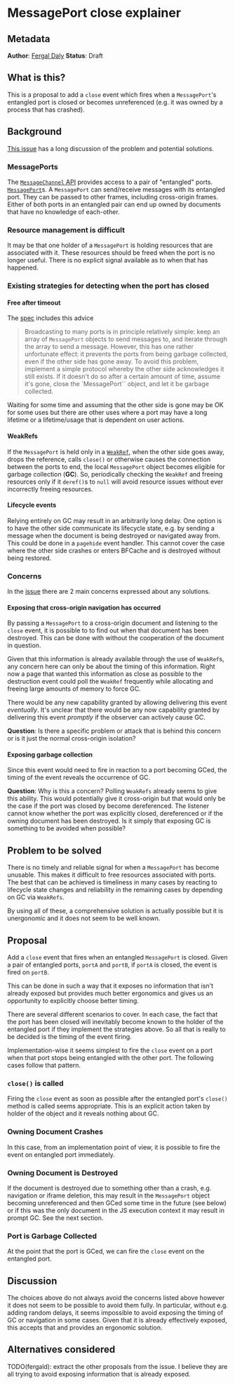 # MessagePort close explainer

## Metadata

**Author**: [Fergal Daly](mailto:fergal@chromium.org)
**Status**: Draft

## What is this?

This is a proposal to add a `close` event
which fires when a `MessagePort`'s entangled port is closed
or becomes unreferenced
(e.g. it was owned by a process that has crashed).

## Background

[This issue](https://github.com/whatwg/html/issues/1766) has a long discussion of the problem and potential solutions.

### MessagePorts

The [`MessageChannel` API](https://developer.mozilla.org/en-US/docs/Web/API/MessageChannel) provides access to a pair of "entangled" ports.
[`MessagePort`](https://developer.mozilla.org/en-US/docs/Web/API/MessagePort)s.
A `MessagePort` can send/receive messages with its entangled port.
They can be passed to other frames,
including cross-origin frames.
Either of both ports in an entangled pair
can end up owned by documents that have no knowledge of each-other.

### Resource management is difficult

It may be that one holder of a `MessagePort` is holding resources
that are associated with it.
These resources should be freed
when the port is no longer useful.
There is no explicit signal available
as to when that has happened.

### Existing strategies for detecting when the port has closed

#### Free after timeout

The [spec](https://html.spec.whatwg.org/multipage/web-messaging.html#broadcasting-to-many-ports) includes this advice

> Broadcasting to many ports is in principle relatively simple: keep an array of `MessagePort` objects to send messages to, and iterate through the array to send a message. However, this has one rather unfortunate effect: it prevents the ports from being garbage collected, even if the other side has gone away. To avoid this problem, implement a simple protocol whereby the other side acknowledges it still exists. If it doesn't do so after a certain amount of time, assume it's gone, close the `MessagePort`` object, and let it be garbage collected.

Waiting for some time and assuming that the other side is gone
may be OK for some uses
but there are other uses where a port may have a long lifetime
or a lifetime/usage that is dependent on user actions.

#### WeakRefs

If the `MessagePort` is held only in a [`WeakRef`](https://developer.mozilla.org/en-US/docs/Web/JavaScript/Reference/Global_Objects/WeakRef),
when the other side goes away,
drops the reference,
calls `close()`
or otherwise causes the connection between the ports to end,
the local `MessagePort` object becomes eligible for garbage collection (**GC**).
So, periodically checking the `WeakRef` and
freeing resources only if it `deref()`s to `null`
will avoid resource issues
without ever incorrectly freeing resources.

#### Lifecycle events

Relying entirely on GC
may result in an arbitrarily long delay.
One option is to have the other side
communicate its lifecycle state,
e.g. by sending a message when the document is being destroyed
or navigated away from.
This could be done in a `pagehide` event handler.
This cannot cover the case where the other side crashes
or enters BFCache and is destroyed without being restored.

### Concerns

In the [issue](https://github.com/whatwg/html/issues/1766) there are 2 main concerns expressed about any solutions.

#### Exposing that cross-origin navigation has occurred

By passing a `MessagePort` to a cross-origin document
and listening to the `close` event,
it is possible to to find out when that document has been destroyed.
This can be done with without the cooperation of the document in question.

Given that this information is already available
through the use of `WeakRef`s,
any concern here can only be about the timing
of this information.
Right now a page that wanted this information
as close as possible to the destruction event
could poll the `WeakRef` frequently
while allocating and freeing large amounts of memory
to force GC.

There would be any new capability granted
by allowing delivering this event *eventually*.
It's unclear that there would be any now capability granted
by delivering this event *promptly*
if the observer can actively cause GC.

**Question**: Is there a specific problem or attack
that is behind this concern
or is it just the normal cross-origin isolation?

#### Exposing garbage collection

Since this event would need to fire
in reaction to a port becoming GCed,
the timing of the event reveals the occurrence of GC.

**Question**: Why is this a concern?
Polling `WeakRefs` already seems to give this ability.
This would potentially give it cross-origin
but that would only be the case
if the port was closed by become dereferenced.
The listener cannot know whether the port was
explicitly closed,
dereferenced
or if the owning document has been destroyed.
Is it simply that exposing GC
is something to be avoided when possible?

## Problem to be solved

There is no timely and reliable signal for when
a `MessagePort` has become unusable.
This makes it difficult to free resources
associated with ports.
The best that can be achieved is
timeliness in many cases
by reacting to lifecycle state changes
and reliability in the remaining cases
by depending on GC via `WeakRefs`.

By using all of these,
a comprehensive solution is actually possible
but it is unergonomic and
it does not seem to be well known.

## Proposal

Add a `close` event that fires
when an entangled `MessagePort` is closed.
Given a pair of entangled ports, `portA` and `portB`,
if `portA` is closed,
the event is fired on `portB`.

This can be done in such a way
that it exposes no information that isn't already exposed
but provides much better ergonomics
and gives us an opportunity to explicitly choose better timing.

There are several different scenarios to cover.
In each case,
the fact that the port has been closed
will inevitably become known to the holder of the entangled port
if they implement the strategies above.
So all that is really to be decided
is the timing of the event firing.

Implementation-wise it seems simplest
to fire the `close` event on a port
when that port stops being entangled with the other port.
The following cases follow that pattern.

### `close()` is called

Firing the `close` event as soon as possible
after the entangled port's `close()` method is called seems appropriate.
This is an explicit action taken by holder of the object
and it reveals nothing about GC.

### Owning Document Crashes

In this case,
from an implementation point of view,
it is possible to fire the event
on entangled port immediately.

### Owning Document is Destroyed

If the document is destroyed due to something other than a crash,
e.g. navigation or iframe deletion,
this may result in the `MessagePort` object becoming unreferenced
and then GCed some time in the future (see below)
or if this was the only document
in the JS execution context it may result in prompt GC.
See the next section.

### Port is Garbage Collected

At the point that the port is GCed,
we can fire the `close` event on the entangled port.

## Discussion

The choices above do not always avoid the concerns listed above
however it does not seem to be possible to avoid them fully.
In particular,
without e.g. adding random delays,
it seems impossible to avoid exposing
the timing of GC or navigation
in some cases.
Given that it is already effectively exposed,
this accepts that and provides an ergonomic solution.

## Alternatives considered

TODO(fergald): extract the other proposals from the issue.
I believe they are all trying to avoid exposing information
that is already exposed.
